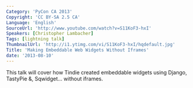 ```yaml
---
Category: 'PyCon CA 2013'
Copyright: 'CC BY-SA 2.5 CA'
Language: 'English'
SourceUrl: 'http://www.youtube.com/watch?v=S11KoF3-hxI'
Speakers: [Christopher Lambacher]
Tags: [lightning talk]
ThumbnailUrl: 'http://i1.ytimg.com/vi/S11KoF3-hxI/hqdefault.jpg'
Title: 'Making Embeddable Web Widgets Without Iframes'
date: '2013-08-10'
---
```

This talk will cover how Tindie created embeddable widgets using Django, TastyPie &, Sqwidget... without iframes.
